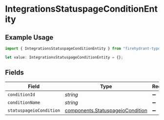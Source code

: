# IntegrationsStatuspageConditionEntity

## Example Usage

```typescript
import { IntegrationsStatuspageConditionEntity } from "firehydrant-typescript-sdk/models/components";

let value: IntegrationsStatuspageConditionEntity = {};
```

## Fields

| Field                                                                                | Type                                                                                 | Required                                                                             | Description                                                                          |
| ------------------------------------------------------------------------------------ | ------------------------------------------------------------------------------------ | ------------------------------------------------------------------------------------ | ------------------------------------------------------------------------------------ |
| `conditionId`                                                                        | *string*                                                                             | :heavy_minus_sign:                                                                   | N/A                                                                                  |
| `conditionName`                                                                      | *string*                                                                             | :heavy_minus_sign:                                                                   | N/A                                                                                  |
| `statuspageioCondition`                                                              | [components.StatuspageioCondition](../../models/components/statuspageiocondition.md) | :heavy_minus_sign:                                                                   | N/A                                                                                  |